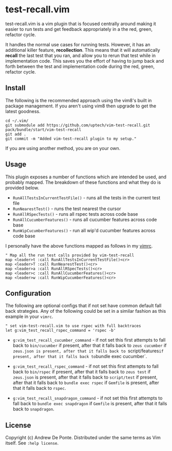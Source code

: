 # test-recall.vim

test-recall.vim is a vim plugin that is focused centrally around making it
easier to run tests and get feedback appropriately in a the red, green,
refactor cycle.

It handles the normal use cases for running tests. However, it has an
additional killer feature, **recollection**. This means that it will
automatically **recall** the last test that you ran, and allow you to
rerun that test while in implementation code. This saves you the effort
of having to jump back and forth between the test and implementation
code during the red, green, refactor cycle.

## Install

The following is the recommended approach using the vim8's built in package
management. If you aren't using vim8 then upgrade to get the latest goodness.

    cd ~/.vim/
    git submodule add https://github.com/uptech/vim-test-recall.git pack/bundle/start/vim-test-recall
    git add .
    git commit -m "Added vim-test-recall plugin to my setup."

If you are using another method, you are on your own.

## Usage

This plugin exposes a number of functions which are intended be used,
and probably mapped. The breakdown of these functions and what they do
is provided below.

- `RunAllTestsInCurrentTestFile()` - runs all the tests in the current test file
- `RunNearestTest()` - runs the test nearest the cursor
- `RunAllRSpecTests()` - runs all rspec tests across code base
- `RunAllCucumberFeatures()` - runs all cucumber features across code base
- `RunWipCucumberFeatures()` - run all wip'd cucumber features across code base

I personally have the above functions mapped as follows in my
[vimrc](https://github.com/cyphactor/dotvim).

    " Map all the run test calls provided by vim-test-recall
    map <leader>t :call RunAllTestsInCurrentTestFile()<cr>
    map <leader>T :call RunNearestTest()<cr>
    map <leader>a :call RunAllRSpecTests()<cr>
    map <leader>c :call RunAllCucumberFeatures()<cr>
    map <leader>w :call RunWipCucumberFeatures()<cr>

## Configuration

The following are optional configs that if not set have common default fall back
strategies. Any of the following could be set in a similar fashion as
this example in your `vimrc`.

    " set vim-test-recall.vim to use rspec with full backtraces
    let g:vim_test_recall_rspec_command = 'rspec -b'

- `g:vim_test_recall_cucumber_command` - if not set this first attempts to
fall back to `bin/cucumber` if present, after that it falls back to
`zeus cucumber` if `zeus.json is present, after that it falls back to
`script/features` if present, after that it falls back to `bundle exec
cucumber`.

- `g:vim_test_recall_rspec_command` - if not set this first attempts to
fall back to `bin/rspec` if present, after that it falls back to `zeus
test` if `zeus.json` is present, after that it falls back to
`script/test` if present, after that it falls back to `bundle exec
rspec` if `Gemfile` is present, after that it falls back to `rspec`.

- `g:vim_test_recall_snapdragon_command` - if not set this first attempts
to fall back to `bundle exec snapdragon` if `Gemfile` is present, after
that it falls back to `snapdragon`.

## License

Copyright (c) Andrew De Ponte. Distributed under the same terms as Vim itself.
See `:help license`.
